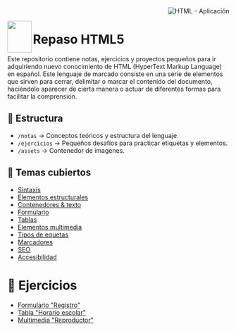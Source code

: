 <div align="right">
  <img src="https://img.shields.io/badge/HTML-lenguaje de markado-ea4926?style=for-the-badge&logo=HTML5&labelColor=080808" 
       alt="HTML - Aplicación">
</div>

<img src="https://github.com/judali05/repaso-html5/blob/main/img/html_logo.png"
     style="width: 55px; height: 72px;" align="left">

# Repaso HTML5

Este repositorio contiene notas, ejercicios y proyectos pequeños para ir adquiriendo nuevo conocimiento de HTML (HyperText Markup Language) en español. Este lenguaje de marcado consiste en una serie de elementos que sirven para cerrar, delimitar o marcar el contenido del documento, haciéndolo aparecer de cierta manera o actuar de diferentes formas para facilitar la comprensión.

## :open_file_folder: Estructura
* `/notas` → Conceptos teóricos y estructura del lenguaje.
* `/ejercicios` → Pequeños desafíos para practicar etiquetas y elementos.
* `/assets` → Contenedor de imagenes.
  
## :pushpin: Temas cubiertos
* [Sintaxis](https://github.com/judali05/repaso-html5/blob/main/notas/1-sintaxis.md)
* [Elementos estructurales](https://github.com/judali05/repaso-html5/blob/main/notas/2-elementos-estructurales.md)
* [Contenedores & texto](https://github.com/judali05/repaso-html5/blob/main/notas/3-contenido-%26-texto.md)
* [Formulario](https://github.com/judali05/repaso-html5/blob/main/notas/4-formulario.md)
* [Tablas](https://github.com/judali05/repaso-html5/blob/main/notas/5-tablas.md)
* [Elementos multimedia](https://github.com/judali05/repaso-html5/blob/main/notas/6-elementos-multimedia.md)
* [Tipos de equetas](https://github.com/judali05/repaso-html5/blob/main/notas/7-tipos-de-etiquetas.md)
* [Marcadores](https://github.com/judali05/repaso-html5/blob/main/notas/8-marcadores.md   )
* [SEO](https://github.com/judali05/repaso-html5/blob/main/notas/9-SEO.md)
* [Accesibilidad](https://github.com/judali05/repaso-html5/blob/main/notas/10-accesibilidad.md)

# :school_satchel: Ejercicios

* [Formulario "Registro"](https://github.com/judali05/repaso-html5/tree/main/ejercicios/formulario)
* [Tabla "Horario escolar"](https://github.com/judali05/repaso-html5/tree/main/ejercicios/tabla)
* [Multimedia "Reproductor"](https://github.com/judali05/repaso-html5/tree/main/ejercicios/multimedia)

